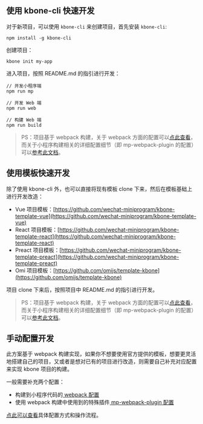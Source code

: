 ## 使用 kbone-cli 快速开发

对于新项目，可以使用 `kbone-cli` 来创建项目，首先安装 `kbone-cli`:

```
npm install -g kbone-cli
```

创建项目：

```
kbone init my-app
```

进入项目，按照 README.md 的指引进行开发：

```
// 开发小程序端
npm run mp

// 开发 Web 端
npm run web

// 构建 Web 端
npm run build
```

> PS：项目基于 webpack 构建，关于 webpack 方面的配置可以[点此查看](https://webpack.js.org/configuration/)，而关于小程序构建相关的详细配置细节（即 mp-webpack-plugin 的配置）可以[参考此文档](./tutorial.md)。

## 使用模板快速开发

除了使用 kbone-cli 外，也可以直接将现有模板 clone 下来，然后在模板基础上进行开发改造：

* Vue 项目模板：[https://github.com/wechat-miniprogram/kbone-template-vue](https://github.com/wechat-miniprogram/kbone-template-vue)
* React 项目模板：[https://github.com/wechat-miniprogram/kbone-template-react](https://github.com/wechat-miniprogram/kbone-template-react)
* Preact 项目模板：[https://github.com/wechat-miniprogram/kbone-template-preact](https://github.com/wechat-miniprogram/kbone-template-preact)
* Omi 项目模板：[https://github.com/omijs/template-kbone](https://github.com/omijs/template-kbone)

项目 clone 下来后，按照项目中 README.md 的指引进行开发。

> PS：项目基于 webpack 构建，关于 webpack 方面的配置可以[点此查看](https://webpack.js.org/configuration/)，而关于小程序构建相关的详细配置细节（即 mp-webpack-plugin 的配置）可以[参考此文档](./tutorial.md)。

## 手动配置开发

此方案基于 webpack 构建实现，如果你不想要使用官方提供的模板，想要更灵活地搭建自己的项目，又或者是想对已有的项目进行改造，则需要自己补充对应配置来实现 kbone 项目的构建。

一般需要补充两个配置：

* 构建到小程序代码的[ webpack 配置](https://webpack.js.org/configuration/)
* 使用 webpack 构建中使用到的特殊插件[ mp-webpack-plugin 配置](./miniprogram.config.js)

[点此可以查看](./tutorial.md)具体配置方式和操作流程。
